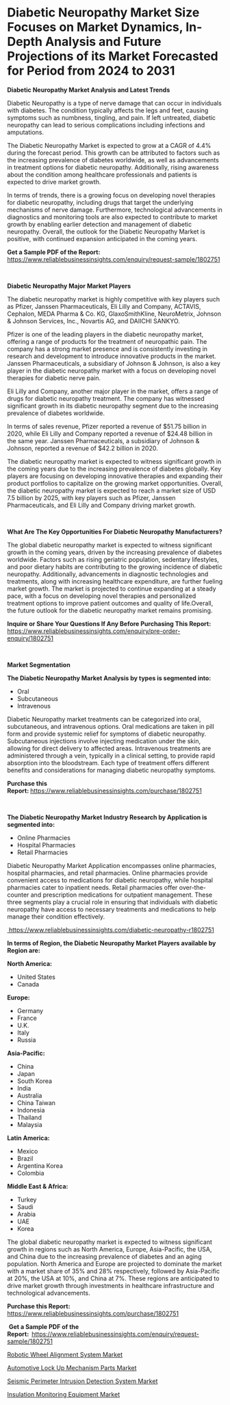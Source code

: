 <p><h1>Diabetic Neuropathy Market Size Focuses on Market Dynamics, In-Depth Analysis and Future Projections of its Market Forecasted for Period from 2024 to 2031</h1></p><p><strong>Diabetic Neuropathy Market Analysis and Latest Trends</strong></p>
<p><p>Diabetic Neuropathy is a type of nerve damage that can occur in individuals with diabetes. The condition typically affects the legs and feet, causing symptoms such as numbness, tingling, and pain. If left untreated, diabetic neuropathy can lead to serious complications including infections and amputations.</p><p>The Diabetic Neuropathy Market is expected to grow at a CAGR of 4.4% during the forecast period. This growth can be attributed to factors such as the increasing prevalence of diabetes worldwide, as well as advancements in treatment options for diabetic neuropathy. Additionally, rising awareness about the condition among healthcare professionals and patients is expected to drive market growth.</p><p>In terms of trends, there is a growing focus on developing novel therapies for diabetic neuropathy, including drugs that target the underlying mechanisms of nerve damage. Furthermore, technological advancements in diagnostics and monitoring tools are also expected to contribute to market growth by enabling earlier detection and management of diabetic neuropathy. Overall, the outlook for the Diabetic Neuropathy Market is positive, with continued expansion anticipated in the coming years.</p></p>
<p><strong>Get a Sample PDF of the Report:&nbsp;</strong> <a href="https://www.reliablebusinessinsights.com/enquiry/request-sample/1802751">https://www.reliablebusinessinsights.com/enquiry/request-sample/1802751</a></p>
<p>&nbsp;</p>
<p><strong>Diabetic Neuropathy Major Market Players</strong></p>
<p><p>The diabetic neuropathy market is highly competitive with key players such as Pfizer, Janssen Pharmaceuticals, Eli Lilly and Company, ACTAVIS, Cephalon, MEDA Pharma & Co. KG, GlaxoSmithKline, NeuroMetrix, Johnson & Johnson Services, Inc., Novartis AG, and DAIICHI SANKYO.</p><p>Pfizer is one of the leading players in the diabetic neuropathy market, offering a range of products for the treatment of neuropathic pain. The company has a strong market presence and is consistently investing in research and development to introduce innovative products in the market. Janssen Pharmaceuticals, a subsidiary of Johnson & Johnson, is also a key player in the diabetic neuropathy market with a focus on developing novel therapies for diabetic nerve pain.</p><p>Eli Lilly and Company, another major player in the market, offers a range of drugs for diabetic neuropathy treatment. The company has witnessed significant growth in its diabetic neuropathy segment due to the increasing prevalence of diabetes worldwide.</p><p>In terms of sales revenue, Pfizer reported a revenue of $51.75 billion in 2020, while Eli Lilly and Company reported a revenue of $24.48 billion in the same year. Janssen Pharmaceuticals, a subsidiary of Johnson & Johnson, reported a revenue of $42.2 billion in 2020.</p><p>The diabetic neuropathy market is expected to witness significant growth in the coming years due to the increasing prevalence of diabetes globally. Key players are focusing on developing innovative therapies and expanding their product portfolios to capitalize on the growing market opportunities. Overall, the diabetic neuropathy market is expected to reach a market size of USD 7.5 billion by 2025, with key players such as Pfizer, Janssen Pharmaceuticals, and Eli Lilly and Company driving market growth.</p></p>
<p>&nbsp;</p>
<p><strong>What Are The Key Opportunities For Diabetic Neuropathy Manufacturers?</strong></p>
<p><p>The global diabetic neuropathy market is expected to witness significant growth in the coming years, driven by the increasing prevalence of diabetes worldwide. Factors such as rising geriatric population, sedentary lifestyles, and poor dietary habits are contributing to the growing incidence of diabetic neuropathy. Additionally, advancements in diagnostic technologies and treatments, along with increasing healthcare expenditure, are further fueling market growth. The market is projected to continue expanding at a steady pace, with a focus on developing novel therapies and personalized treatment options to improve patient outcomes and quality of life.Overall, the future outlook for the diabetic neuropathy market remains promising.</p></p>
<p><strong>Inquire or Share Your Questions If Any Before Purchasing This Report:</strong> <a href="https://www.reliablebusinessinsights.com/enquiry/pre-order-enquiry/1802751">https://www.reliablebusinessinsights.com/enquiry/pre-order-enquiry/1802751</a></p>
<p>&nbsp;</p>
<p><strong>Market Segmentation</strong></p>
<p><strong>The Diabetic Neuropathy Market Analysis by types is segmented into:</strong></p>
<p><ul><li>Oral</li><li>Subcutaneous</li><li>Intravenous</li></ul></p>
<p><p>Diabetic Neuropathy market treatments can be categorized into oral, subcutaneous, and intravenous options. Oral medications are taken in pill form and provide systemic relief for symptoms of diabetic neuropathy. Subcutaneous injections involve injecting medication under the skin, allowing for direct delivery to affected areas. Intravenous treatments are administered through a vein, typically in a clinical setting, to provide rapid absorption into the bloodstream. Each type of treatment offers different benefits and considerations for managing diabetic neuropathy symptoms.</p></p>
<p><strong>Purchase this Report:&nbsp;</strong><a href="https://www.reliablebusinessinsights.com/purchase/1802751">https://www.reliablebusinessinsights.com/purchase/1802751</a></p>
<p>&nbsp;</p>
<p><strong>The Diabetic Neuropathy Market Industry Research by Application is segmented into:</strong></p>
<p><ul><li>Online Pharmacies</li><li>Hospital Pharmacies</li><li>Retail Pharmacies</li></ul></p>
<p><p>Diabetic Neuropathy Market Application encompasses online pharmacies, hospital pharmacies, and retail pharmacies. Online pharmacies provide convenient access to medications for diabetic neuropathy, while hospital pharmacies cater to inpatient needs. Retail pharmacies offer over-the-counter and prescription medications for outpatient management. These three segments play a crucial role in ensuring that individuals with diabetic neuropathy have access to necessary treatments and medications to help manage their condition effectively.</p></p>
<p><a href="https://www.reliablebusinessinsights.com/diabetic-neuropathy-r1802751">&nbsp;https://www.reliablebusinessinsights.com/diabetic-neuropathy-r1802751</a></p>
<p><strong>In terms of Region, the Diabetic Neuropathy Market Players available by Region are:</strong></p>
<p>
    <p> <strong> North America: </strong>
        <ul>
            <li>United States</li>
            <li>Canada</li>
        </ul>
        </p> 
    <p> <strong> Europe: </strong>
        <ul>
            <li>Germany</li>
            <li>France</li>
            <li>U.K.</li>
            <li>Italy</li>
            <li>Russia</li>
        </ul>
        </p> 
    <p> <strong> Asia-Pacific: </strong>
        <ul>
            <li>China</li>
            <li>Japan</li>
            <li>South Korea</li>
            <li>India</li>
            <li>Australia</li>
            <li>China Taiwan</li>
            <li>Indonesia</li>
            <li>Thailand</li>
            <li>Malaysia</li>
        </ul>
        </p> 
    <p> <strong> Latin America: </strong>
        <ul>
            <li>Mexico</li>
            <li>Brazil</li>
            <li>Argentina Korea</li>
            <li>Colombia</li>
        </ul>
        </p> 
    <p> <strong> Middle East & Africa: </strong>
        <ul>
            <li>Turkey</li>
            <li>Saudi</li>
            <li>Arabia</li>
            <li>UAE</li>
            <li>Korea</li>
        </ul>
    </p>
    </p>
<p><p>The global diabetic neuropathy market is expected to witness significant growth in regions such as North America, Europe, Asia-Pacific, the USA, and China due to the increasing prevalence of diabetes and an aging population. North America and Europe are projected to dominate the market with a market share of 35% and 28% respectively, followed by Asia-Pacific at 20%, the USA at 10%, and China at 7%. These regions are anticipated to drive market growth through investments in healthcare infrastructure and technological advancements.</p></p>
<p><strong>Purchase this Report: </strong><a href="https://www.reliablebusinessinsights.com/purchase/1802751">https://www.reliablebusinessinsights.com/purchase/1802751</a></p>
<p>&nbsp;<strong>Get a Sample PDF of the Report:&nbsp;&nbsp;</strong><a href="https://www.reliablebusinessinsights.com/enquiry/request-sample/1802751">https://www.reliablebusinessinsights.com/enquiry/request-sample/1802751</a></p>
<p><strong></strong></p>
<p><p><a href="https://github.com/elizabethdagraca/Market-Research-Report-List-4/blob/main/robotic-wheel-alignment-system-market.md">Robotic Wheel Alignment System Market</a></p><p><a href="https://www.linkedin.com/pulse/analyzing-automotive-lock-up-mechanism-parts-market-dynamics-lsphe?trackingId=vk7zY5442F6g%2BvOVKpC1LQ%3D%3D">Automotive Lock Up Mechanism Parts Market</a></p><p><a href="https://github.com/mbisetmhermsr/Market-Research-Report-List-3/blob/main/seismic-perimeter-intrusion-detection-system-market.md">Seismic Perimeter Intrusion Detection System Market</a></p><p><a href="https://www.linkedin.com/pulse/global-insulation-monitoring-equipment-market-size-expected-ktxnf?trackingId=WRaxmUyDWkY1vMKCL0TKiA%3D%3D">Insulation Monitoring Equipment Market</a></p></p>